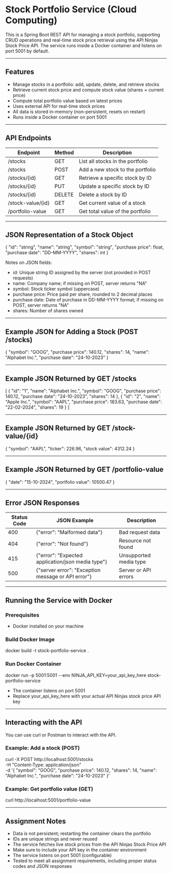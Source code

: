 # Stock Portfolio Service (Cloud Computing)

This is a Spring Boot REST API for managing a stock portfolio, supporting CRUD operations and real-time stock price retrieval using the API Ninjas 
Stock Price API. The service runs inside a Docker container and listens on port 5001 by default.

---

## Features

- Manage stocks in a portfolio: add, update, delete, and retrieve stocks  
- Retrieve current stock price and compute stock value (shares × current price)  
- Compute total portfolio value based on latest prices  
- Uses external API for real-time stock prices  
- All data is stored in-memory (non-persistent, resets on restart)  
- Runs inside a Docker container on port 5001  

---

## API Endpoints

| Endpoint            | Method | Description                           |
|---------------------|--------|-------------------------------------|
| /stocks             | GET    | List all stocks in the portfolio     |
| /stocks             | POST   | Add a new stock to the portfolio     |
| /stocks/{id}        | GET    | Retrieve a specific stock by ID      |
| /stocks/{id}        | PUT    | Update a specific stock by ID        |
| /stocks/{id}        | DELETE | Delete a stock by ID                  |
| /stock-value/{id}   | GET    | Get current value of a stock          |
| /portfolio-value    | GET    | Get total value of the portfolio      |

---

## JSON Representation of a Stock Object

{
  "id": "string",
  "name": "string",
  "symbol": "string",
  "purchase price": float,
  "purchase date": "DD-MM-YYYY",
  "shares": int
}

Notes on JSON fields:  
- id: Unique string ID assigned by the server (not provided in POST requests)  
- name: Company name; if missing on POST, server returns "NA"  
- symbol: Stock ticker symbol (uppercase)  
- purchase price: Price paid per share, rounded to 2 decimal places  
- purchase date: Date of purchase in DD-MM-YYYY format; if missing on POST, server returns "NA"  
- shares: Number of shares owned  

---

## Example JSON for Adding a Stock (POST /stocks)

{
  "symbol": "GOOG",
  "purchase price": 140.12,
  "shares": 14,
  "name": "Alphabet Inc.",
  "purchase date": "24-10-2023"
}

---

## Example JSON Returned by GET /stocks

[
  {
    "id": "1",
    "name": "Alphabet Inc.",
    "symbol": "GOOG",
    "purchase price": 140.12,
    "purchase date": "24-10-2023",
    "shares": 14
  },
  {
    "id": "2",
    "name": "Apple Inc.",
    "symbol": "AAPL",
    "purchase price": 183.63,
    "purchase date": "22-02-2024",
    "shares": 19
  }
]

---

## Example JSON Returned by GET /stock-value/{id}

{
  "symbol": "AAPL",
  "ticker": 226.96,
  "stock value": 4312.24
}

---

## Example JSON Returned by GET /portfolio-value

{
  "date": "15-10-2024",
  "portfolio value": 10500.47
}

---

## Error JSON Responses

| Status Code | JSON Example                                | Description           |
|-------------|--------------------------------------------|-----------------------|
| 400         | {"error": "Malformed data"}                 | Bad request data      |
| 404         | {"error": "Not found"}                       | Resource not found    |
| 415         | {"error": "Expected application/json media type"} | Unsupported media type |
| 500         | {"server error": "Exception message or API error"} | Server or API errors  |

---

## Running the Service with Docker

### Prerequisites

- Docker installed on your machine

### Build Docker Image

docker build -t stock-portfolio-service .

### Run Docker Container

docker run -p 5001:5001 --env NINJA_API_KEY=your_api_key_here stock-portfolio-service

- The container listens on port 5001  
- Replace your_api_key_here with your actual API Ninjas stock price API key  

---

## Interacting with the API

You can use curl or Postman to interact with the API.

### Example: Add a stock (POST)

curl -X POST http://localhost:5001/stocks \
  -H "Content-Type: application/json" \
  -d '{
    "symbol": "GOOG",
    "purchase price": 140.12,
    "shares": 14,
    "name": "Alphabet Inc.",
    "purchase date": "24-10-2023"
  }'

### Example: Get portfolio value (GET)

curl http://localhost:5001/portfolio-value

---

## Assignment Notes

- Data is not persistent; restarting the container clears the portfolio  
- IDs are unique strings and never reused  
- The service fetches live stock prices from the API Ninjas Stock Price API  
- Make sure to include your API key in the container environment  
- The service listens on port 5001 (configurable)  
- Tested to meet all assignment requirements, including proper status codes and JSON responses

